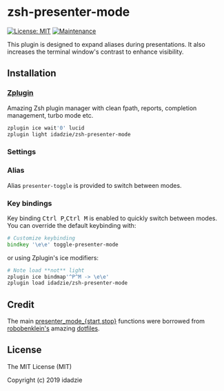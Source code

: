 # zsh-presenter-mode

[![License: MIT][license badge]][license] [![Maintenance][maintenance badge]]()

This plugin is designed to expand aliases during presentations.
It also increases the terminal window's contrast to enhance visibility.



## Installation

### [Zplugin][zplugin]

Amazing Zsh plugin manager with clean fpath, reports, completion management, turbo mode etc.

```zsh
zplugin ice wait'0' lucid
zplugin light idadzie/zsh-presenter-mode
```



### Settings

### Alias

Alias `presenter-toggle` is provided to switch between modes.

### Key bindings

Key binding <kbd>Ctrl  P</kbd>,<kbd>Ctrl  M</kbd> is enabled to quickly switch between modes. You can override the default keybinding with:

```zsh
# Customize keybinding
bindkey '\e\e' toggle-presenter-mode
```
or using Zplugin's ice modifiers:

```zsh
# Note load **not** light
zplugin ice bindmap'^P^M -> \e\e'
zplugin load idadzie/zsh-presenter-mode
```



## Credit

The main [presenter_mode_{start,stop}][presenter-mode] functions were borrowed from [robobenklein's][robo] amazing [dotfiles][dotfiles].



## License

The MIT License (MIT)

Copyright (c) 2019 idadzie

[license badge]: https://img.shields.io/badge/License-MIT-green.svg
[license]: https://opensource.org/licenses/MIT
[maintenance badge]: https://img.shields.io/maintenance/yes/2020.svg
[zplugin]: https://github.com/zdharma/zplugin
[robo]: https://github.com/robobenklein
[dotfiles]: https://github.com/robobenklein/configs
[presenter-mode]: https://github.com/robobenklein/configs/blob/master/zsh/plunks/presenter-mode.zsh
